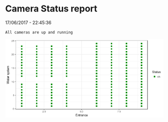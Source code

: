 Camera Status report
================
17/06/2017 - 22:45:36

    All cameras are up and running

![](camreport_files/figure-markdown_github/unnamed-chunk-2-1.png)

